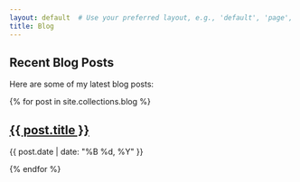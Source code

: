 ```yaml
---
layout: default  # Use your preferred layout, e.g., 'default', 'page', etc.
title: Blog
---
```


## Recent Blog Posts

Here are some of my latest blog posts:

{% for post in site.collections.blog %}
  <h2><a href="{{ post.url }}">{{ post.title }}</a></h2>
  <p>{{ post.date | date: "%B %d, %Y" }}</p>
  <!-- Add other content if needed -->
{% endfor %}
